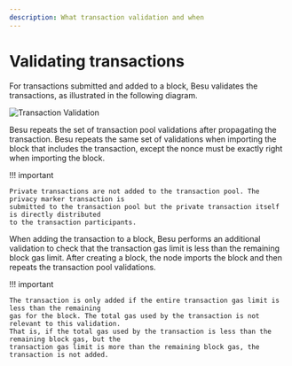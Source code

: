 ```yaml
---
description: What transaction validation and when
---
```


# Validating transactions

For transactions submitted and added to a block, Besu validates the transactions, as illustrated in
the following diagram.

![Transaction Validation](../../images/transaction-validation.png)

Besu repeats the set of transaction pool validations after propagating the transaction. Besu
repeats the same set of validations when importing the block that includes the transaction, except
the nonce must be exactly right when importing the block.

!!! important 
    
    Private transactions are not added to the transaction pool. The privacy marker transaction is
    submitted to the transaction pool but the private transaction itself is directly distributed 
    to the transaction participants. 

When adding the transaction to a block, Besu performs an additional validation to check that the
transaction gas limit is less than the remaining block gas limit. After creating a block, the node
imports the block and then repeats the transaction pool validations.

!!! important

    The transaction is only added if the entire transaction gas limit is less than the remaining
    gas for the block. The total gas used by the transaction is not relevant to this validation.
    That is, if the total gas used by the transaction is less than the remaining block gas, but the
    transaction gas limit is more than the remaining block gas, the transaction is not added.
